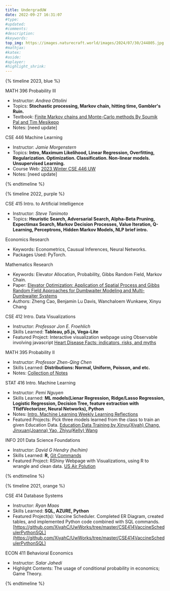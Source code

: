 ```yaml
---
title: UndergradUW
date: 2022-09-27 16:31:07
#type:
#updated:
#comments:
#description:
#keywords:
top_img: https://images.naturecraft.world/images/2024/07/30/244805.jpg
#mathjax:
#katex:
#aside:
#aplayer:
#highlight_shrink:
---
```

{% timeline 2023, blue %}

<!-- timeline SPR -->
MATH 396 Probability III
- Instructor: *Andrea Ottolini*
- Topics: **Stochastic processing, Markov chain, hitting time, Gambler's Ruin.**
- Textbook: [Finite Markov chains and Monte-Carlo methods By Soumik Pal and Tim Mesikepp](https://github.com/XiyahC/UwWorks/blob/master/396ProbIII/Textbook.pdf)
- Notes: [need update]
<!-- endtimeline -->

<!-- timeline WIN -->
CSE 446 Machine Learning
- Instructor: *Jamie Morgenstern*
- Topics: **Intro, Maximum Likelihood, Linear Regression, Overfitting, Regularization. Optimization. Classification. Non-linear models. Unsupervised Learning.**
- Course Web: [2023 Winter CSE 446 UW](https://courses.cs.washington.edu/courses/cse446/23wi/schedule/)
- Notes: [need update]
<!-- endtimeline -->
{% endtimeline %}


{% timeline 2022, purple %}

<!-- timeline AUT -->
CSE 415 Intro. to Artificial Intelligence
- Instructor: *Steve Tanimoto*
- Topics: **Heuristic Search, Adversarial Search, Alpha-Beta Pruning, Expectimax Search, Markov Decision Processes, Value Iteration, Q-Learning, Perceptrons, Hidden Markov Models, NLP brief intro.**
<!-- endtimeline -->

<!-- timeline SUM -->
Economics Research
- Keywords: Econometrics, Causual Inferences, Neural Networks.
- Packages Used: PyTorch.

Mathematics Research
- Keywords: Elevator Allocation, Probability, Gibbs Random Field, Markov Chain.
- Paper: [Elevator Optimization: Application of Spatial Process and Gibbs Random Field Approaches for Dumbwaiter Modeling and Multi-Dumbwaiter Systems](https://arxiv.org/abs/2209.12401)
- Authors: Zheng Cao, Benjamin Lu Davis, Wanchaloem Wunkaew, Xinyu Chang
<!-- endtimeline -->

<!-- timeline SPR -->
CSE 412 Intro. Data Visualizations
- Instructor: *Professor Jon E. Froehlich*
- Skills Learned: **Tableau, p5.js, Vega-Lite**
- Featured Project: Interactive visualization webpage using Observable involving javascript
[Heart Disease Facts: indicators, risks, and myths](https://observablehq.com/d/0d4384b87d99b068)

MATH 395 Probability II
- Instructor: *Professor Zhen-Qing Chen*
- Skills Learned: **Distributions: Normal, Uniform, Poisson, and etc.**
- Notes: [Collection of Notes](https://github.com/XiyahC/UwWorks/tree/master/395ProbII)

STAT 416 Intro. Machine Learning
- Instructor: *Pemi Nguyen*
- Skills Learned: **ML models(Lienar Regression, Ridge/Lasso Regression, Logistic Regression, Decision Tree, feature extraction with TfidfVectorizer, Neural Networks), Python**
- Notes: [Intro. Machine Learning Weekly Learning Reflections](https://github.com/XiyahC/UwWorks/tree/master/CSE416LearningReflections)
- Featured Projects: Pick three models learned from the class to train an given Education Data.
[Education Data Training by Xinyu(Xiyah) Chang, Jinxuan(Joanna) Yao, Zhiyu(Kelly) Wang](https://github.com/XiyahC/UwWorks/blob/master/CSE416EducationData/CSE416_EC.ipynb)
<!-- endtimeline -->

<!-- timeline WIN -->
INFO 201 Data Science Foundations
- Instructor: *David G Hendry (he/him)*
- Skills Learned: **R,** [Git Commands](https://www.syncfusion.com/blogs/post/top-10-git-commands-every-developer-should-know.aspx)
- Featured Project: RShiny Webpage with Visualizations, using R to wrangle and clean data.
[US Air Polution](https://qiiiris.shinyapps.io/final-project-starter-XiyahC/)
<!-- endtimeline -->

{% endtimeline %}


{% timeline 2021, orange %}

<!-- timeline AUT -->
CSE 414 Database Systems
- Instructor: *Ryan Maas*
- Skills Learned: **SQL, AZURE, Python**
- Featured Project(s): Vaccine Scheduler. Completed ER Diagram, created tables, and implemented Python code combined with SQL commands. [https://github.com/XiyahC/UwWorks/tree/master/CSE414VaccineSchedulerPythonSQL](https://github.com/XiyahC/UwWorks/tree/master/CSE414VaccineSchedulerPythonSQL)

ECON 411 Behavioral Economics
- Instructor: *Salar Jahedi*
- Highlight Contents: The usage of conditional probability in economics; Game Theory.
<!-- endtimeline -->

{% endtimeline %}
